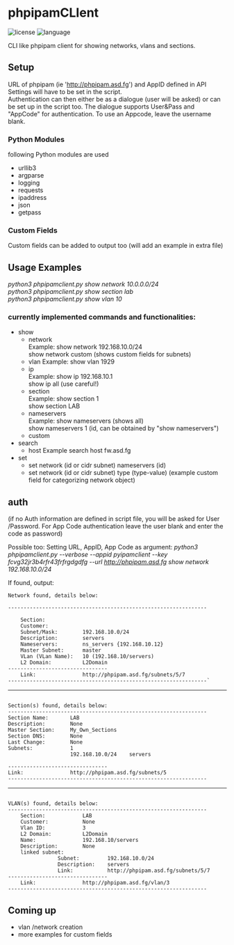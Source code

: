 # phpipamCLIent

![license](https://img.shields.io/github/license/leinadred/phpipamCLIent)
![language](https://img.shields.io/github/languages/top/leinadred/phpipamCLIent)

CLI like phpipam client for showing networks, vlans and sections.

## Setup

URL of phpipam (ie 'http://phpipam.asd.fg') and AppID defined in API Settings will have to be set in the script.  
Authentication can then either be as a dialogue (user will be asked) or can be set up in the script too. The dialogue supports User&Pass and "AppCode" for authentication. To use an Appcode, leave the username blank.

### Python Modules

following Python modules are used

- urllib3
- argparse
- logging
- requests
- ipaddress
- json
- getpass

### Custom Fields

Custom fields can be added to output too (will add an example in extra file)

## Usage Examples

*python3 phpipamclient.py show network 10.0.0.0/24*  
*python3 phpipamclient.py show section lab*  
*python3 phpipamclient.py show vlan 10*

### currently implemented commands and functionalities:  

- show
  - network  
  Example: show network 192.168.10.0/24  
           show network custom (shows custom fields for subnets)
  - vlan
  Example: show vlan 1929
  - ip  
  Example: show ip 192.168.10.1  
           show ip all (use careful!)
  - section  
  Example: show section 1  
           show section LAB  
  - nameservers  
  Example: show nameservers (shows all)  
           show nameservers 1 (id, can be obtained by "show nameservers")
  - custom
- search
  - host
  Example search host fw.asd.fg
- set  
  - set network (id or cidr subnet) nameservers (id)  
  - set network (id or cidr subnet) type (type-value)
  (example custom field for categorizing network object)

## auth

(if no Auth information are defined in script file, you will be asked for User /Password. For App Code authentication leave the user blank and enter the code as password)

Possible too:
Setting URL, AppID, App Code as argument:
*python3 phpipamclient.py --verbose --appid pyipamclient --key fcvg32jr3b4rfr43frfrgdgdfg --url <http://phpipam.asd.fg> show network 192.168.10.0/24*

If found, output:

```text
Network found, details below:

----------------------------------------------------------------

    Section:            
    Customer:           
    Subnet/Mask:        192.168.10.0/24
    Description:        servers
    Nameservers:        ns_servers {192.168.10.12}
    Master Subnet:      master
    VLan (VLan Name):   10 (192.168.10/servers)
    L2 Domain:          L2Domain
--------------------------------
    Link:               http://phpipam.asd.fg/subnets/5/7
----------------------------------------------------------------`

```

-------------------------------------------------------------------------------

```text

Section(s) found, details below:
----------------------------------------------------------------
Section Name:       LAB
Description:        None
Master Section:     My_Own_Sections
Section DNS:        None
Last Change:        None
Subnets:            1
                    192.168.10.0/24    servers
                        
--------------------------------    
Link:               http://phpipam.asd.fg/subnets/5
----------------------------------------------------------------

```

-------------------------------------------------------------------------------

```text

VLAN(s) found, details below:
----------------------------------------------------------------
    Section:            LAB
    Customer:           None
    Vlan ID:            3
    L2 Domain:          L2Domain
    Name:               192.168.10/servers
    Description:        None
    linked subnet:      
                Subnet:         192.168.10.0/24
                Description:    servers
                Link:           http://phpipam.asd.fg/subnets/5/7
--------------------------------    
    Link:               http://phpipam.asd.fg/vlan/3
----------------------------------------------------------------

```

## Coming up

- vlan /network creation
- more examples for custom fields
